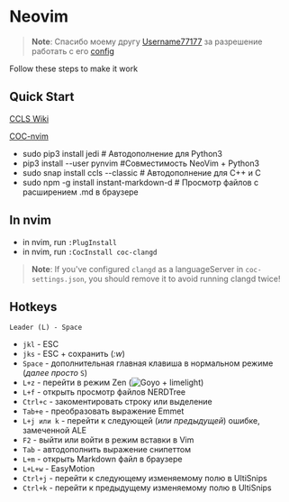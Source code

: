 # Neovim
> **Note**: Спасибо моему другу [Username77177](https://github.com/Username77177) за разрешение работать с его [config](https://github.com/Username77177/dotfiles/tree/i3-ground-rain/config/nvim) 

Follow these steps to make it work

## Quick Start
 [CCLS Wiki](https://github.com/MaskRay/ccls/wiki)
 
 [COC-nvim](https://github.com/neoclide/coc.nvim)
* sudo pip3 install jedi # Автодополнение для Python3
* pip3 install --user pynvim #Совместимость NeoVim + Python3
* sudo snap install ccls --classic # Автодополнение для C++ и C
* sudo npm -g install instant-markdown-d # Просмотр файлов с расширением .md в браузере

## In nvim
* in nvim, run `:PlugInstall`
* in nvim, run `:CocInstall coc-clangd`
> **Note**: If you've configured `clangd` as a languageServer in `coc-settings.json`, you should remove it to avoid running clangd twice!

## Hotkeys
`Leader (L) - Space`
- `jkl` - ESC
- `jks` - ESC + сохранить (*:w*)
- `Space` - дополнительная главная клавиша в нормальном режиме (*далее просто* `S`)
- `L+z` - перейти в режим Zen (![Goyo](https://github.com/junegunn/goyo.vim) + limelight)
- `L+f` - открыть просмотр файлов NERDTree
- `Ctrl+c` - закоментировать строку или выделение
- `Tab+e` - преобразовать выражение Emmet
- `L+j или k` - перейти к следующей (*или предыдущей*) ошибке, замеченной ALE
- `F2` - выйти или войти в режим вставки в Vim
- `Tab` - автодополнить выражение снипеттом
- `L+m` - открыть Markdown файл в браузере
- `L+L+w` - EasyMotion
- `Ctrl+j` - перейти к следующему изменяемому полю в UltiSnips
- `Ctrl+k` - перейти к предыдущему изменяемому полю в UltiSnips
